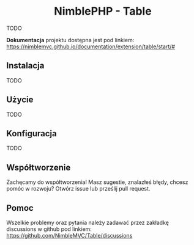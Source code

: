 # <h1 align="center">NimblePHP - Table</h1>
TODO

**Dokumentacja** projektu dostępna jest pod linkiem:
https://nimblemvc.github.io/documentation/extension/table/start/#

## Instalacja
TODO

## Użycie
TODO

## Konfiguracja
TODO

## Współtworzenie
Zachęcamy do współtworzenia! Masz sugestie, znalazłeś błędy, chcesz pomóc w rozwoju? Otwórz issue lub prześlij pull request.

## Pomoc
Wszelkie problemy oraz pytania należy zadawać przez zakładkę discussions w github pod linkiem:
https://github.com/NimbleMVC/Table/discussions